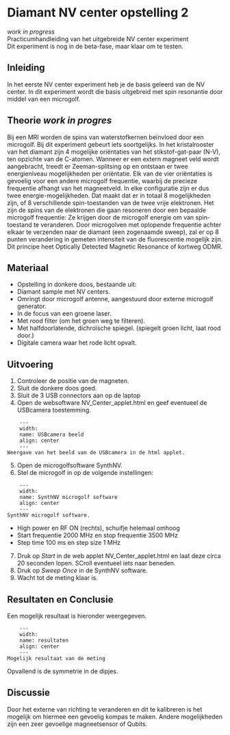 # Diamant NV center opstelling 2
_work in progress_
<br>
Practicumhandleiding van het uitgebreide NV center experiment
<br>
Dit experiment is nog in de beta-fase, maar klaar om te testen.

## Inleiding
In het eerste NV center experiment heb je de basis geleerd van de NV center. In dit experiment wordt die basis uitgebreid met spin resonantie door middel van een microgolf.

## Theorie _work in progres_
Bij een MRI worden de spins van waterstofkernen beïnvloed door een microgolf. Bij dit experiment gebeurt iets soortgelijks. In het kristalrooster van het diamant zijn 4 mogelijke oriëntaties van het stikstof-gat-paar (N-V), ten opzichte van de C-atomen. 
Wanneer er een extern magneet veld wordt aangebracht, treedt er Zeeman-splitsing op en ontstaan er twee energieniveau mogelijkheden per oriëntatie. 
Elk van de vier oriëntaties is gevoelig voor een andere microgolf frequentie, waarbij de precieze frequentie afhangt van het magneetveld. In elke configuratie zijn er dus twee energie-mogelijkheden. Dat maakt dat er in totaal 8 mogelijkheden zijn, of 8 verschillende spin-toestanden van de twee vrije elektronen. Het zijn de spins van de elektronen die gaan resoneren door een bepaalde microgolf frequentie: Ze krijgen door de microgolf energie om van spin-toestand te veranderen.
Door microgolven met oplopende frequentie achter elkaar te verzenden naar de diamant (een zogenaamde sweep), zal er op 8 punten verandering in gemeten intensiteit van de fluorescentie mogelijk zijn. Dit principe heet Optically Detected Magnetic Resonance of kortweg ODMR.

## Materiaal
* Opstelling in donkere doos, bestaande uit:
* Diamant sample met NV centers.
* Omringt door microgolf antenne, aangestuurd door externe microgolf generator.
* In de focus van een groene laser. 
* Met rood filter (om het groen weg te filteren).
* Met halfdoorlatende, dichroïsche spiegel. (spiegelt groen licht, laat rood door.)
* Digitale camera waar het rode licht opvalt.

## Uitvoering
1) Controleer de positie van de magneten.
2) Sluit de donkere doos goed.
3) Sluit de 3 USB connectors aan op de laptop
4) Open de websoftware NV_Center_applet.html en geef eventueel de USBcamera toestemming.
```{figure} ./media/nv2/nv3.png
    ---
    width:
    name: USBcamera beeld
    align: center 
    ---
Weergave van het beeld van de USBcamera in de html applet.
```

5) Open de microgolfsoftware SynthNV. 
6) Stel de microgolf in op de volgende instellingen:
```{figure} ./media/nv2/SynthNV.png
    ---
    width:
    name: SynthNV microgolf software
    align: center 
    ---
SynthNV microgolf software.
```
* High power en RF ON (rechts), schuifje helemaal omhoog
* Start frequentie 2000 MHz en stop frequentie 3500 MHz
* Step time 100 ms en step size 1 MHz

7) Druk op *Start* in de web applet NV_Center_applet.html en laat deze circa 20 seconden lopen. SCroll eventueel iets naar beneden.
8) Druk op *Sweep Once* in de SynthNV software. 
9) Wacht tot de meting klaar is. 

## Resultaten en Conclusie
Een mogelijk resultaat is hieronder weergegeven.

```{figure} ./media/nv2/nv5.png
    ---
    width:
    name: resultaten
    align: center 
    ---
Mogelijk resultaat van de meting
```
Opvallend is de symmetrie in de dipjes. 

## Discussie
Door het externe van richting te veranderen en dit te kalibreren is het mogelijk om hiermee een gevoelig kompas te maken.
Andere mogelijkheden zijn een zeer gevoelige magneetsensor of Qubits.
